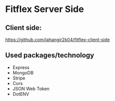 # Fitflex Server Side
## Client side:
https://github.com/jahangir2k04/fitflex-client-side
## Used packages/technology
* Express
* MongoDB
* Stripe
* Cors
* JSON Web Token
* DotENV
